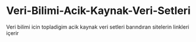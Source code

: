 # Veri-Bilimi-Acik-Kaynak-Veri-Setleri
Veri bilimi icin topladigim acik kaynak veri setleri barındıran sitelerin linkleri içerir
